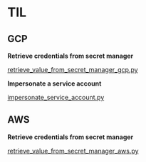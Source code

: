 # TIL

## GCP

**Retrieve credentials from secret manager**

[retrieve_value_from_secret_manager_gcp.py](https://github.com/OmaymaS/TIL/blob/main/GCP/retrieve_value_from_secret_manager_gcp.py)

**Impersonate a service account**

[impersonate_service_account.py](https://github.com/OmaymaS/TIL/blob/main/GCP/impersonate_service_account.py)

## AWS

**Retrieve credentials from secret manager**

[retrieve_value_from_secret_manager_aws.py](https://github.com/OmaymaS/TIL/blob/main/AWS/retrieve_value_from_secret_manager_aws.py)

